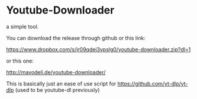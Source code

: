 # Youtube-Downloader
a simple tool.

You can download the release through github or this link:

https://www.dropbox.com/s/jr09qdej3vpslg0/youtube-downloader.zip?dl=1

or this one:

http://mavodeli.de/youtube-downloader/

This is basically just an ease of use script for https://github.com/yt-dlp/yt-dlp (used to be youtube-dl previously)
